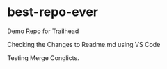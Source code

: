 # best-repo-ever
Demo Repo for Trailhead

Checking the Changes to Readme.md using VS Code

Testing Merge Conglicts.

